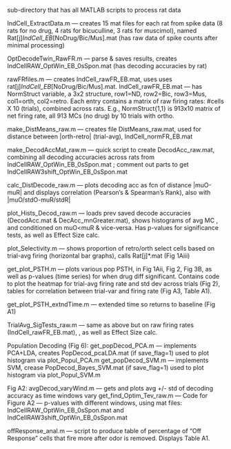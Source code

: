 sub-directory that has all MATLAB scripts to process rat data

IndCell_ExtractData.m — creates 15 mat files for each rat from spike data (8 rats for no drug, 4 rats for bicuculline, 3 rats for muscimol), named 
Rat[j]_IndCell_EB_[NoDrug/Bic/Mus].mat (has raw data of spike counts after minimal processing)

OptDecodeTwin_RawFR.m — parse & saves results, creates IndCellRAW_OptWin_EB_0sSpon.mat (has decoding accuracies by rat)

rawFRfiles.m — creates IndCell_rawFR_EB.mat, uses uses rat[j]_IndCell_EB_[NoDrug/Bic/Mus].mat. 
IndCell_rawFR_EB.mat — has NormStruct variable, a 3x2 structure, row1=ND, row2=Bic, row3=Mus, col1=orth, col2=retro. Each entry contains a matrix of raw firing rates: #cells X 10 (trials), combined across rats.  E.g., NormStruct{1,1} is 913x10 matrix of net firing rate, all 913 MCs (no drug) by 10 trials with ortho. 

make_DistMeans_raw.m — creates file DistMeans_raw.mat, used for distance between |orth-retro| (trial-avg), IndCell_normFR_EB.mat

make_DecodAccMat_raw.m — quick script to create DecodAcc_raw.mat, combining all decoding accuracies across rats from  IndCellRAW_OptWin_EB_0sSpon.mat ; comment out parts to get IndCellRAW3shift_OptWin_EB_0sSpon.mat

calc_DistDecode_raw.m — plots decoding acc as fcn of distance |muO-muR| and displays correlation (Pearson’s & Spearman’s Rank), also with |muO/stdO-muR/stdR|

plot_Hists_Decod_raw.m — loads prev saved decode accuracies (DecodAcc.mat & DecAcc_mnGreater.mat), shows histograms of avg MC , and conditioned on muO<muR & vice-versa.  Has p-values for significance tests, as well as Effect Size calc.

plot_Selectivity.m — shows proportion of retro/orth select cells based on trial-avg firing (horizontal bar graphs), calls Rat[j]*.mat (Fig 1Aiii)

get_plot_PSTH.m — plots various pop PSTH, in Fig 1Aii, Fig 2, Fig 3B, as well as p-values (time series) for when drug diff significant. 
Contains code to plot the heatmap for trial-avg firing rate and std dev across trials (Fig 2), tables for correlation between trial-var and firing rate (Fig A3, Table A1). 

get_plot_PSTH_extndTime.m — extended time so returns to baseline (Fig A1)

TrialAvg_SigTests_raw.m — same as above but on raw firing rates (IndCell_rawFR_EB.mat), , as well as Effect Size calc.

Population Decoding (Fig 6): 
get_popDecod_PCA.m — implements PCA+LDA, creates PopDecod_pcaLDA.mat (if save_flag=1) used to plot histogram via plot_Popul_PCA.m
get_popDecod_SVM.m  — implements SVM, crease PopDecod_Bayes_SVM.mat (if save_flag=1) used to plot histogram via plot_Popul_SVM.m 

Fig A2:
avgDecod_varyWind.m — gets and plots avg +/- std of decoding accuracy as time windows vary
get_find_Optim_Tev_raw.m — Code for Figure A2 — p-values with different windows, using mat files: IndCellRAW_OptWin_EB_0sSpon.mat 
and IndCellRAW3shift_OptWin_EB_0sSpon.mat

offResponse_anal.m — script to produce table of percentage of “Off Response” cells that fire more after odor is removed. Displays Table A1.
